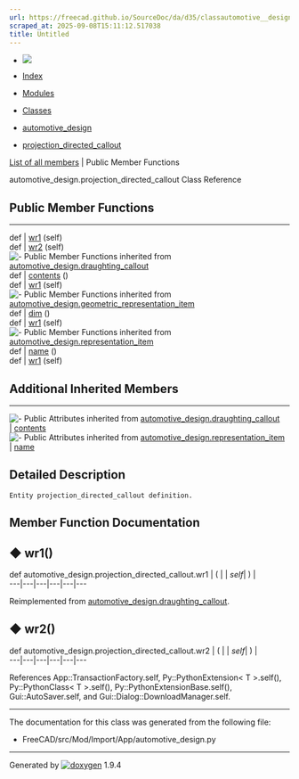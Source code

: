 ```yaml
---
url: https://freecad.github.io/SourceDoc/da/d35/classautomotive__design_1_1projection__directed__callout.html
scraped_at: 2025-09-08T15:11:12.517038
title: Untitled
---
```


  * [ ![](https://www.freecad.org/svg/logo-freecad.svg) ](https://freecadweb.org "FreeCAD")
  * [Index](../../index.html "Index")
  * [Modules](../../modules.html "Modules list")
  * [Classes](../../annotated.html "Annotated list")

  * [automotive_design](../../d4/ddf/namespaceautomotive__design.html)
  * [projection_directed_callout](../../da/d35/classautomotive__design_1_1projection__directed__callout.html)

[List of all members](../../dc/d22/classautomotive__design_1_1projection__directed__callout-members.html) | Public Member Functions

automotive_design.projection_directed_callout Class Reference

##  Public Member Functions  
  
---  
def | [wr1](../../da/d35/classautomotive__design_1_1projection__directed__callout.html#a6cfed8ea779db6c090ee07664929b513) (self)  
def | [wr2](../../da/d35/classautomotive__design_1_1projection__directed__callout.html#a0d639758a82f310cd024f2ec32bd0295) (self)  
![-](../../closed.png) Public Member Functions inherited from
[automotive_design.draughting_callout](../../d4/de1/classautomotive__design_1_1draughting__callout.html)  
def | [contents](../../d4/de1/classautomotive__design_1_1draughting__callout.html#acf617c2d544e2d30f0955d729b44621e) ()  
def | [wr1](../../d4/de1/classautomotive__design_1_1draughting__callout.html#a28ae66d147cee76341c7723dc97c5199) (self)  
![-](../../closed.png) Public Member Functions inherited from
[automotive_design.geometric_representation_item](../../de/d5e/classautomotive__design_1_1geometric__representation__item.html)  
def | [dim](../../de/d5e/classautomotive__design_1_1geometric__representation__item.html#aef245618450610e88788dcaea46ad742) ()  
def | [wr1](../../de/d5e/classautomotive__design_1_1geometric__representation__item.html#a9677d2be5fc5c7c8ccb6819380198bbc) (self)  
![-](../../closed.png) Public Member Functions inherited from
[automotive_design.representation_item](../../d3/d20/classautomotive__design_1_1representation__item.html)  
def | [name](../../d3/d20/classautomotive__design_1_1representation__item.html#a33b5812d92aa0d107b4fd4274c17b9d9) ()  
def | [wr1](../../d3/d20/classautomotive__design_1_1representation__item.html#af350c19fc5e5763d4991494a99d979ed) (self)  
  
##  Additional Inherited Members  
  
---  
![-](../../closed.png) Public Attributes inherited from
[automotive_design.draughting_callout](../../d4/de1/classautomotive__design_1_1draughting__callout.html)  
|
[contents](../../d4/de1/classautomotive__design_1_1draughting__callout.html#a49273f8ccce6bae275a653e269e984fe)  
![-](../../closed.png) Public Attributes inherited from
[automotive_design.representation_item](../../d3/d20/classautomotive__design_1_1representation__item.html)  
|
[name](../../d3/d20/classautomotive__design_1_1representation__item.html#a3d48fe912053adaf5f187b606fa81c87)  
  
## Detailed Description

    
    
    Entity projection_directed_callout definition.

## Member Function Documentation

## ◆ wr1()

def automotive_design.projection_directed_callout.wr1  | ( |  | _self_| ) |   
---|---|---|---|---|---  
  
Reimplemented from
[automotive_design.draughting_callout](../../d4/de1/classautomotive__design_1_1draughting__callout.html#a28ae66d147cee76341c7723dc97c5199).

## ◆ wr2()

def automotive_design.projection_directed_callout.wr2  | ( |  | _self_| ) |   
---|---|---|---|---|---  
  
References App::TransactionFactory.self, Py::PythonExtension< T >.self(),
Py::PythonClass< T >.self(), Py::PythonExtensionBase.self(),
Gui::AutoSaver.self, and Gui::Dialog::DownloadManager.self.

* * *

The documentation for this class was generated from the following file:

  * FreeCAD/src/Mod/Import/App/automotive_design.py

* * *

Generated by
[![doxygen](../../doxygen.svg)](https://www.doxygen.org/index.html) 1.9.4

